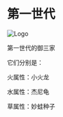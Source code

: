 # 第一世代

![Logo](/images/PokeMons/InitialPokeMon/gen1)

第一世代的御三家

它们分别是：

火属性：小火龙

水属性：杰尼龟

草属性：妙蛙种子
